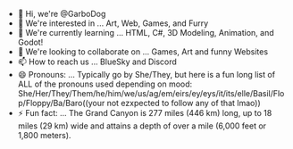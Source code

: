 - 👋 Hi, we're @GarboDog
- 👀 We're interested in ... Art, Web, Games, and Furry
- 🌱 We're currently learning ... HTML, C#, 3D Modeling, Animation, and Godot!
- 💞️ We're looking to collaborate on ... Games, Art and funny Websites
- 📫 How to reach us ... BlueSky and Discord
- 😄 Pronouns: ... Typically go by She/They, but here is a fun long list of ALL of the pronouns used depending on mood: She/Her/They/Them/he/him/we/us/ag/em/eirs/ey/eys/it/its/elle/Basil/Flop/Floppy/Ba/Baro((your not ezxpected to follow any of that lmao))
- ⚡ Fun fact: ... The Grand Canyon is 277 miles (446 km) long, up to 18 miles (29 km) wide and attains a depth of over a mile (6,000 feet or 1,800 meters).

<!---
GarboDog/GarboDog is a ✨ special ✨ repository because its `README.md` (this file) appears on your GitHub profile.
You can click the Preview link to take a look at your changes.
--->
